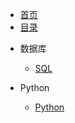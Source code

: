 - [首页](/)
- [目录](guide)

* 数据库

  - [SQL](./sql/README.md)

* Python
  - [Python](./python/新建文本文档.md)
